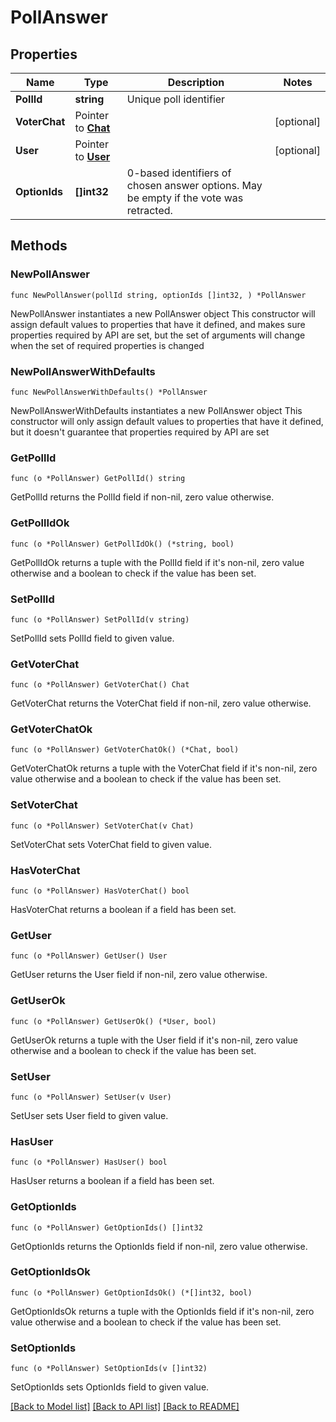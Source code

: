 # PollAnswer

## Properties

Name | Type | Description | Notes
------------ | ------------- | ------------- | -------------
**PollId** | **string** | Unique poll identifier | 
**VoterChat** | Pointer to [**Chat**](Chat.md) |  | [optional] 
**User** | Pointer to [**User**](User.md) |  | [optional] 
**OptionIds** | **[]int32** | 0-based identifiers of chosen answer options. May be empty if the vote was retracted. | 

## Methods

### NewPollAnswer

`func NewPollAnswer(pollId string, optionIds []int32, ) *PollAnswer`

NewPollAnswer instantiates a new PollAnswer object
This constructor will assign default values to properties that have it defined,
and makes sure properties required by API are set, but the set of arguments
will change when the set of required properties is changed

### NewPollAnswerWithDefaults

`func NewPollAnswerWithDefaults() *PollAnswer`

NewPollAnswerWithDefaults instantiates a new PollAnswer object
This constructor will only assign default values to properties that have it defined,
but it doesn't guarantee that properties required by API are set

### GetPollId

`func (o *PollAnswer) GetPollId() string`

GetPollId returns the PollId field if non-nil, zero value otherwise.

### GetPollIdOk

`func (o *PollAnswer) GetPollIdOk() (*string, bool)`

GetPollIdOk returns a tuple with the PollId field if it's non-nil, zero value otherwise
and a boolean to check if the value has been set.

### SetPollId

`func (o *PollAnswer) SetPollId(v string)`

SetPollId sets PollId field to given value.


### GetVoterChat

`func (o *PollAnswer) GetVoterChat() Chat`

GetVoterChat returns the VoterChat field if non-nil, zero value otherwise.

### GetVoterChatOk

`func (o *PollAnswer) GetVoterChatOk() (*Chat, bool)`

GetVoterChatOk returns a tuple with the VoterChat field if it's non-nil, zero value otherwise
and a boolean to check if the value has been set.

### SetVoterChat

`func (o *PollAnswer) SetVoterChat(v Chat)`

SetVoterChat sets VoterChat field to given value.

### HasVoterChat

`func (o *PollAnswer) HasVoterChat() bool`

HasVoterChat returns a boolean if a field has been set.

### GetUser

`func (o *PollAnswer) GetUser() User`

GetUser returns the User field if non-nil, zero value otherwise.

### GetUserOk

`func (o *PollAnswer) GetUserOk() (*User, bool)`

GetUserOk returns a tuple with the User field if it's non-nil, zero value otherwise
and a boolean to check if the value has been set.

### SetUser

`func (o *PollAnswer) SetUser(v User)`

SetUser sets User field to given value.

### HasUser

`func (o *PollAnswer) HasUser() bool`

HasUser returns a boolean if a field has been set.

### GetOptionIds

`func (o *PollAnswer) GetOptionIds() []int32`

GetOptionIds returns the OptionIds field if non-nil, zero value otherwise.

### GetOptionIdsOk

`func (o *PollAnswer) GetOptionIdsOk() (*[]int32, bool)`

GetOptionIdsOk returns a tuple with the OptionIds field if it's non-nil, zero value otherwise
and a boolean to check if the value has been set.

### SetOptionIds

`func (o *PollAnswer) SetOptionIds(v []int32)`

SetOptionIds sets OptionIds field to given value.



[[Back to Model list]](../README.md#documentation-for-models) [[Back to API list]](../README.md#documentation-for-api-endpoints) [[Back to README]](../README.md)


